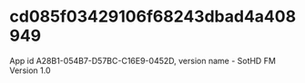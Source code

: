 # cd085f03429106f68243dbad4a408949
App id A28B1-054B7-D57BC-C16E9-0452D, version name - SotHD FM Version 1.0
